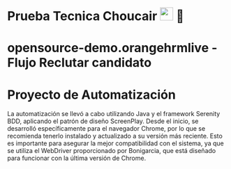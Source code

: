 <h1>Prueba Tecnica Choucair <img src="https://raw.githubusercontent.com/iampavangandhi/iampavangandhi/master/gifs/Hi.gif" width="30px"> 🚀</h1>


# opensource-demo.orangehrmlive - Flujo Reclutar candidato

# Proyecto de Automatización

La automatización se llevó a cabo utilizando Java y el framework Serenity BDD, aplicando el patrón de diseño ScreenPlay. Desde el inicio, se desarrolló específicamente para el navegador Chrome, por lo que se recomienda tenerlo instalado y actualizado a su versión más reciente. Esto es importante para asegurar la mejor compatibilidad con el sistema, ya que se utiliza el WebDriver proporcionado por Bonigarcia, que está diseñado para funcionar con la última versión de Chrome.


